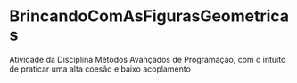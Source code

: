 # BrincandoComAsFigurasGeometricas

Atividade da Disciplina Métodos Avançados de Programação, com o intuito de praticar uma alta coesão e baixo acoplamento
